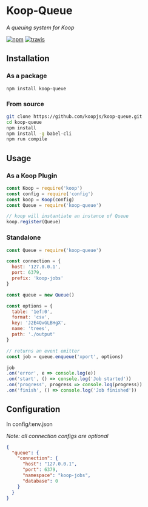# Koop-Queue
*A queuing system for Koop*

[![npm][npm-img]][npm-url]
[![travis][travis-image]][travis-url]

## Installation
### As a package
`npm install koop-queue`

### From source
```bash
git clone https://github.com/koopjs/koop-queue.git
cd koop-queue
npm install
npm install -g babel-cli
npm run compile
```

## Usage
### As a Koop Plugin
```javascript
const Koop = require('koop')
const config = require('config')
const koop = Koop(config)
const Queue = require('koop-queue')

// koop will instantiate an instance of Queue
koop.register(Queue)
```

### Standalone
```javascript
const Queue = require('koop-queue')

const connection = {
  host: '127.0.0.1',
  port: 6379,
  prefix: 'koop-jobs'
}

const queue = new Queue()

const options = {
  table: '1ef:0',
  format: 'csv',
  key: 'J2E4QvGLBHgX',
  name: 'trees',
  path: './output'
}

// returns an event emitter
const job = queue.enqueue('xport', options)

job
.on('error', e => console.log(e))
.on('start', () => console.log('Job started'))
.on('progress', progress => console.log(progress))
.on('finish', () => console.log('Job finished'))
```

## Configuration
In config/:env.json

*Note: all connection configs are optional*

```json
{
  "queue": {
    "connection": {
      "host": "127.0.0.1",
      "port": 6379,
      "namespace": "koop-jobs",
      "database": 0
    }
  }
}
```
[npm-img]: https://img.shields.io/npm/v/koop-queue.svg?style=flat-square
[npm-url]: https://www.npmjs.com/package/koop-queue
[travis-image]: https://img.shields.io/travis/koopjs/koop-queue.svg?style=flat-square
[travis-url]: https://travis-ci.org/koopjs/koop-queue

